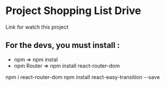 # Project Shopping List Drive

Link for watch this project

## For the devs, you must install :
 - npm => npm instal
 - npm Router => npm install react-router-dom

npm i react-router-dom
npm install react-easy-transition --save

